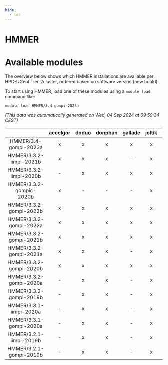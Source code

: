 ```yaml
---
hide:
  - toc
---
```


HMMER
=====

# Available modules


The overview below shows which HMMER installations are available per HPC-UGent Tier-2cluster, ordered based on software version (new to old).

To start using HMMER, load one of these modules using a `module load` command like:

```shell
module load HMMER/3.4-gompi-2023a
```

*(This data was automatically generated on Wed, 04 Sep 2024 at 09:59:34 CEST)*  

| |accelgor|doduo|donphan|gallade|joltik|shinx|skitty|
| :---: | :---: | :---: | :---: | :---: | :---: | :---: | :---: |
|HMMER/3.4-gompi-2023a|x|x|x|x|x|x|x|
|HMMER/3.3.2-iimpi-2021b|x|x|x|-|x|-|x|
|HMMER/3.3.2-iimpi-2020b|-|x|x|x|x|-|x|
|HMMER/3.3.2-gompic-2020b|x|-|-|-|x|-|-|
|HMMER/3.3.2-gompi-2022b|x|x|x|x|x|x|x|
|HMMER/3.3.2-gompi-2022a|x|x|x|x|x|x|x|
|HMMER/3.3.2-gompi-2021b|x|x|x|x|x|-|x|
|HMMER/3.3.2-gompi-2021a|x|x|x|-|x|-|x|
|HMMER/3.3.2-gompi-2020b|x|x|x|x|x|-|x|
|HMMER/3.3.2-gompi-2020a|-|x|x|-|x|-|x|
|HMMER/3.3.2-gompi-2019b|-|x|x|-|x|-|x|
|HMMER/3.3.1-iimpi-2020a|-|x|x|-|x|-|x|
|HMMER/3.3.1-gompi-2020a|-|x|x|-|x|-|x|
|HMMER/3.2.1-iimpi-2019b|-|x|x|-|x|-|x|
|HMMER/3.2.1-gompi-2019b|-|x|x|-|x|-|x|
